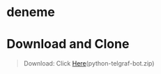 # deneme
 # Download and Clone
 > Download: Click [Here](https://github.com/bilardocu/python-telgraf-bot/archive/master.zip)(python-telgraf-bot.zip)

